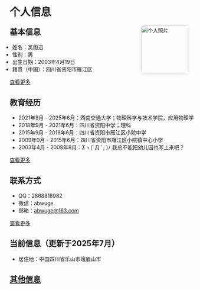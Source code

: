 # 个人信息

<div style="display: flex; align-items: flex-start;">
<div style="flex: 1;">

<h2 style="margin-top: 0;">基本信息</h2>

<ul style="margin: 0.5em 0; padding-left: 0.5em;">
<li>姓名：吴函迅</li>
<li>性别：男</li>
<li>出生日期：2003年4月19日</li>
<li>籍贯（中国）：四川省资阳市雁江区</li>
</ul>

<p style="margin-bottom: 0;"><a href="personal_information/basic_information.md">查看更多</a></p>

</div>
<div style="flex: 0 0 auto; margin-left: 20px; margin-right: 20px;">
<img src="../../../assets/passport_photo.jpg" alt="个人照片" style="width: 128px; height: auto; border-radius: 8px; box-shadow: 0 2px 8px rgba(0,0,0,0.1);">
</div>
</div>

## 教育经历

- 2021年9月 - 2025年6月：西南交通大学；物理科学与技术学院，应用物理学
- 2018年9月 - 2021年6月：四川省资阳中学；理科
- 2015年9月 - 2018年6月：四川省资阳市雁江区小院中学
- 2009年9月 - 2015年6月：四川省资阳市雁江区小院镇中心小学
- 2003年4月 - 2009年8月：Σヽ(ﾟД ﾟ; )ﾉ 我总不能把幼儿园也写上来吧？

[查看更多](personal_information/educational_background.md)

## 联系方式
- QQ：2868818982
- 微信：abwuge
- 邮箱：abwuge@163.com

[查看更多](personal_information/contact_information.md)

## 当前信息（更新于2025年7月）

- 居住地：中国四川省乐山市峨眉山市

## [其他信息](personal_information/other_information.md)